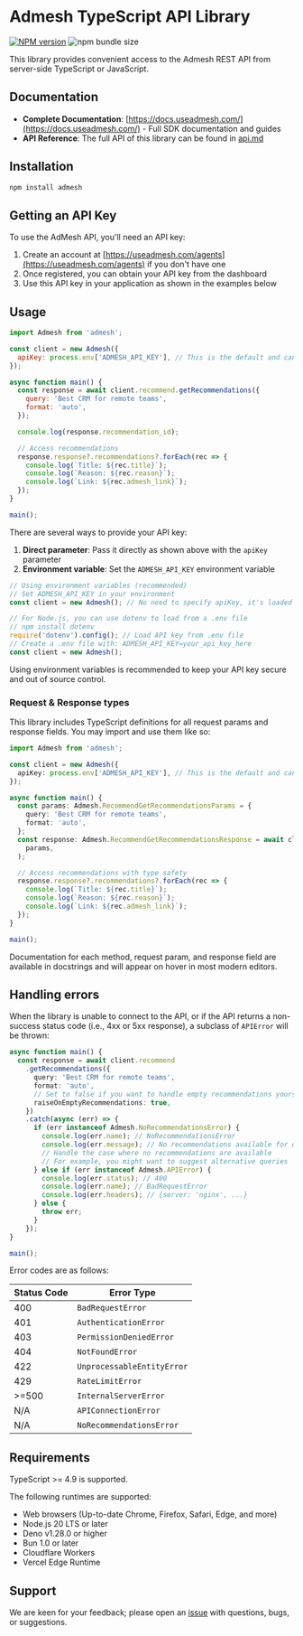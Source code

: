 # Admesh TypeScript API Library

[![NPM version](https://img.shields.io/npm/v/admesh.svg)](https://npmjs.org/package/admesh) ![npm bundle size](https://img.shields.io/bundlephobia/minzip/admesh)

This library provides convenient access to the Admesh REST API from server-side TypeScript or JavaScript.

## Documentation

- **Complete Documentation**: [https://docs.useadmesh.com/](https://docs.useadmesh.com/) - Full SDK documentation and guides
- **API Reference**: The full API of this library can be found in [api.md](api.md)

## Installation

```sh
npm install admesh
```

## Getting an API Key

To use the AdMesh API, you'll need an API key:

1. Create an account at [https://useadmesh.com/agents](https://useadmesh.com/agents) if you don't have one
2. Once registered, you can obtain your API key from the dashboard
3. Use this API key in your application as shown in the examples below

## Usage

<!-- prettier-ignore -->
```js
import Admesh from 'admesh';

const client = new Admesh({
  apiKey: process.env['ADMESH_API_KEY'], // This is the default and can be omitted
});

async function main() {
  const response = await client.recommend.getRecommendations({
    query: 'Best CRM for remote teams',
    format: 'auto',
  });

  console.log(response.recommendation_id);

  // Access recommendations
  response.response?.recommendations?.forEach(rec => {
    console.log(`Title: ${rec.title}`);
    console.log(`Reason: ${rec.reason}`);
    console.log(`Link: ${rec.admesh_link}`);
  });
}

main();
```

There are several ways to provide your API key:

1. **Direct parameter**: Pass it directly as shown above with the `apiKey` parameter
2. **Environment variable**: Set the `ADMESH_API_KEY` environment variable

```js
// Using environment variables (recommended)
// Set ADMESH_API_KEY in your environment
const client = new Admesh(); // No need to specify apiKey, it's loaded from environment

// For Node.js, you can use dotenv to load from a .env file
// npm install dotenv
require('dotenv').config(); // Load API key from .env file
// Create a .env file with: ADMESH_API_KEY=your_api_key_here
const client = new Admesh();
```

Using environment variables is recommended to keep your API key secure and out of source control.

### Request & Response types

This library includes TypeScript definitions for all request params and response fields. You may import and use them like so:

<!-- prettier-ignore -->
```ts
import Admesh from 'admesh';

const client = new Admesh({
  apiKey: process.env['ADMESH_API_KEY'], // This is the default and can be omitted
});

async function main() {
  const params: Admesh.RecommendGetRecommendationsParams = {
    query: 'Best CRM for remote teams',
    format: 'auto',
  };
  const response: Admesh.RecommendGetRecommendationsResponse = await client.recommend.getRecommendations(
    params,
  );

  // Access recommendations with type safety
  response.response?.recommendations?.forEach(rec => {
    console.log(`Title: ${rec.title}`);
    console.log(`Reason: ${rec.reason}`);
    console.log(`Link: ${rec.admesh_link}`);
  });
}

main();
```

Documentation for each method, request param, and response field are available in docstrings and will appear on hover in most modern editors.

## Handling errors

When the library is unable to connect to the API,
or if the API returns a non-success status code (i.e., 4xx or 5xx response),
a subclass of `APIError` will be thrown:

<!-- prettier-ignore -->
```ts
async function main() {
  const response = await client.recommend
    .getRecommendations({
      query: 'Best CRM for remote teams',
      format: 'auto',
      // Set to false if you want to handle empty recommendations yourself
      raiseOnEmptyRecommendations: true,
    })
    .catch(async (err) => {
      if (err instanceof Admesh.NoRecommendationsError) {
        console.log(err.name); // NoRecommendationsError
        console.log(err.message); // No recommendations available for query: Best CRM for remote teams
        // Handle the case where no recommendations are available
        // For example, you might want to suggest alternative queries
      } else if (err instanceof Admesh.APIError) {
        console.log(err.status); // 400
        console.log(err.name); // BadRequestError
        console.log(err.headers); // {server: 'nginx', ...}
      } else {
        throw err;
      }
    });
}

main();
```

Error codes are as follows:

| Status Code | Error Type                 |
| ----------- | -------------------------- |
| 400         | `BadRequestError`          |
| 401         | `AuthenticationError`      |
| 403         | `PermissionDeniedError`    |
| 404         | `NotFoundError`            |
| 422         | `UnprocessableEntityError` |
| 429         | `RateLimitError`           |
| >=500       | `InternalServerError`      |
| N/A         | `APIConnectionError`       |
| N/A         | `NoRecommendationsError`   |

## Requirements

TypeScript >= 4.9 is supported.

The following runtimes are supported:

- Web browsers (Up-to-date Chrome, Firefox, Safari, Edge, and more)
- Node.js 20 LTS or later
- Deno v1.28.0 or higher
- Bun 1.0 or later
- Cloudflare Workers
- Vercel Edge Runtime

## Support

We are keen for your feedback; please open an [issue](https://www.github.com/GouniManikumar12/admesh-typescript/issues) with questions, bugs, or suggestions.
